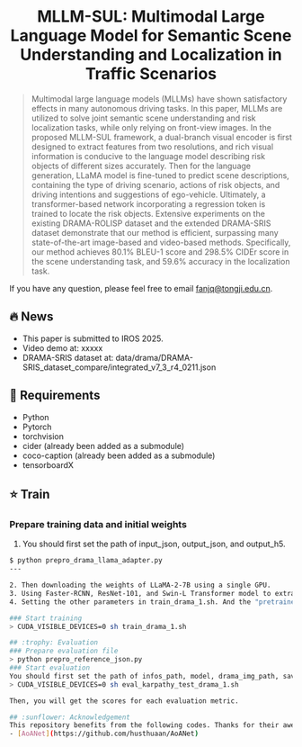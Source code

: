<div style="text-align: center;">
  <h1>MLLM-SUL: Multimodal Large Language Model for Semantic Scene Understanding and Localization in Traffic Scenarios</h1>
</div>  

> Multimodal large language models (MLLMs) have shown satisfactory effects in many autonomous driving tasks. In this paper, MLLMs are utilized to solve joint semantic scene understanding and risk localization tasks, while only relying on front-view images. In the proposed MLLM-SUL framework, a dual-branch visual encoder is first designed to extract features from two resolutions, and rich visual information is conducive to the language model describing risk objects of different sizes accurately. Then for the language generation, LLaMA model is fine-tuned to predict scene descriptions, containing the type of driving scenario, actions of risk objects, and driving intentions and suggestions of ego-vehicle. Ultimately, a transformer-based network incorporating a regression token is trained to locate the risk objects. Extensive experiments on the existing DRAMA-ROLISP dataset and the extended DRAMA-SRIS dataset demonstrate that our method is efficient, surpassing many state-of-the-art image-based and video-based methods. Specifically, our method achieves 80.1% BLEU-1 score and 298.5% CIDEr score in the scene understanding task, and 59.6% accuracy in the localization task.

If you have any question, please feel free to email fanjq@tongji.edu.cn.  

## :fire: News
- This paper is submitted to IROS 2025.
- Video demo at: xxxxx
- DRAMA-SRIS dataset at: data/drama/DRAMA-SRIS_dataset_compare/integrated_v7_3_r4_0211.json

## :pill: Requirements
* Python
* Pytorch
* torchvision
* cider (already been added as a submodule)
* coco-caption (already been added as a submodule)
* tensorboardX

## :star: Train
### Prepare training data and initial weights
1. You should first set the path of input_json, output_json, and output_h5.  
```bash
$ python prepro_drama_llama_adapter.py  
---

2. Then downloading the weights of LLaMA-2-7B using a single GPU.
3. Using Faster-RCNN, ResNet-101, and Swin-L Transformer model to extract features for each image.  
4. Setting the other parameters in train_drama_1.sh. And the "pretrained_reg" indicates the trained weights in the first stage.

### Start training
> CUDA_VISIBLE_DEVICES=0 sh train_drama_1.sh

## :trophy: Evaluation
### Prepare evaluation file
> python prepro_reference_json.py
### Start evaluation
You should first set the path of infos_path, model, drama_img_path, save_bbox_img_path, save_path_seq, and save_path_index_iou. 
> CUDA_VISIBLE_DEVICES=0 sh eval_karpathy_test_drama_1.sh

Then, you will get the scores for each evaluation metric.

## :sunflower: Acknowledgement
This repository benefits from the following codes. Thanks for their awesome works.
- [AoANet](https://github.com/husthuaan/AoANet)

